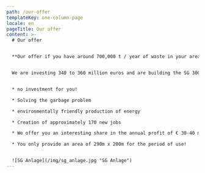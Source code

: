 ```yaml
---
path: /our-offer
templateKey: one-column-page
locale: en
pageTitle: Our offer
content: >-
  # Our offer


  **Our offer if you have around 700,000 t / year of waste in your area. :**


  We are investing 340 to 360 million euros and are building the SG 300, which means:


  * no investment for you!

  * Solving the garbage problem

  * environmentally friendly production of energy

  * Creation of approximately 170 new jobs

  * We offer you an interesting share in the annual profit of € 30-40 million

  * You only provide an area of 290m x 200m for the period of use!


  ![SG Anlage](/img/sg_anlage.jpg "SG Anlage")
---
```

